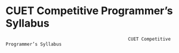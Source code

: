 # CUET Competitive Programmer’s Syllabus

                                                  CUET Competitive Programmer’s Syllabus
